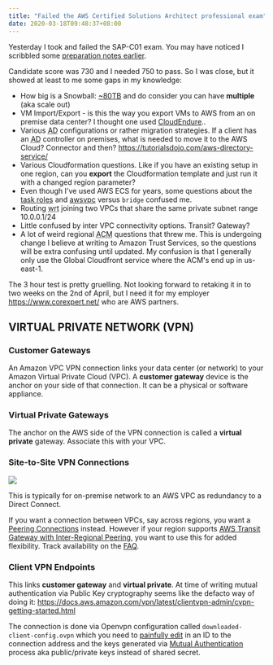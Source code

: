 ```yaml
---
title: "Failed the AWS Certified Solutions Architect professional exam"
date: 2020-03-18T09:48:37+08:00
---
```


Yesterday I took and failed the SAP-C01 exam. You may have noticed I scribbled
some [preparation notes earlier](https://dabase.com/blog/AWS_Pro_exam_notes/).

Candidate score was 730 and I needed 750 to pass. So I was close, but it showed
at least to me some gaps in my knowledge:

* How big is a Snowball: [~80TB](https://docs.aws.amazon.com/snowball/latest/ug/limits.html) and do consider you can have **multiple** (aka scale out)
* VM Import/Export - is this the way you export VMs to AWS from an on premise data center? I thought one used [CloudEndure](https://www.cloudendure.com/)..
* Various <abbr title="Active Directory">AD</abbr> configurations or rather migration strategies. If a client has an <abbr title="Active Directory">AD</abbr> controller on premises, what is needed to move it to the AWS Cloud? Connector and then? <https://tutorialsdojo.com/aws-directory-service/>
* Various Cloudformation questions. Like if you have an existing setup in one region, can you **export** the Cloudformation template and just run it with a changed region parameter?
* Even though I've used AWS ECS for years, some questions about the [task roles](https://docs.aws.amazon.com/AmazonECS/latest/developerguide/task-iam-roles.html) and [awsvpc](https://docs.aws.amazon.com/AmazonECS/latest/developerguide/task-networking.html) versus `bridge` confused me.
* Routing <abbr title="with respect to">wrt</abbr> joining two VPCs that share the same private subnet range 10.0.0.1/24
* Little confused by inter VPC connectivity options. Transit? Gateway?
* A lot of weird regional <abbr title="AWS Certificate Manager">ACM</abbr> questions that threw me. This is undergoing change I believe at writing to Amazon Trust Services, so the questions will be extra confusing until updated. My confusion is that I generally only use the Global Cloudfront service where the ACM's end up in us-east-1.


The 3 hour test is pretty gruelling. Not looking forward to retaking it in to
two weeks on the 2nd of April, but I need it for my employer
<https://www.corexpert.net/> who are AWS partners.

## VIRTUAL PRIVATE NETWORK (VPN)

### Customer Gateways

An Amazon VPC VPN connection links your data center (or network) to your Amazon Virtual Private Cloud (VPC). A **customer gateway** device is the anchor on your side of that connection. It can be a physical or software appliance.

### Virtual Private Gateways

The anchor on the AWS side of the VPN connection is called a **virtual private** gateway. Associate this with your VPC.

### Site-to-Site VPN Connections

<img src="https://s.natalian.org/2020-03-27/site-to-site.png">

This is typically for on-premise network to an AWS VPC as redundancy to a Direct Connect.

If you want a connection between VPCs, say across regions, you want a [Peering
Connections](https://ap-southeast-1.console.aws.amazon.com/vpc/home?region=ap-southeast-1#PeeringConnections:sort=vpcPeeringConnectionId)
instead. However if your region supports [AWS Transit Gateway with Inter-Regional Peering](https://aws.amazon.com/blogs/aws/aws-transit-gateway-adds-multicast-and-inter-regional-peering/), you want to use this for added flexibility. Track availability on the [FAQ](https://aws.amazon.com/transit-gateway/faqs/).

### Client VPN Endpoints

This links **customer gateway** and **virtual private**. At time of writing mutual authentication via Public Key cryptography seems like the defacto way of doing it: <https://docs.aws.amazon.com/vpn/latest/clientvpn-admin/cvpn-getting-started.html>

The connection is done via Openvpn configuration called
`downloaded-client-config.ovpn` which you need to [painfully
edit](https://docs.aws.amazon.com/vpn/latest/clientvpn-admin/cvpn-getting-started.html#cvpn-getting-started-config)
in an ID to the connection address and the keys generated via [Mutual
Authentication](https://docs.aws.amazon.com/vpn/latest/clientvpn-admin/authentication-authorization.html#mutual)
process aka public/private keys instead of shared secret.
